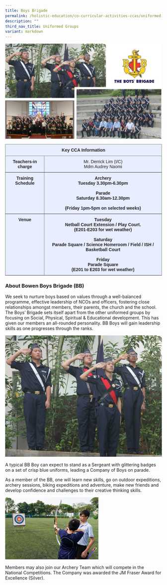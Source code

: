 ```yaml
---
title: Boys Brigade
permalink: /holistic-education/co-curricular-activities-ccas/uniformed-groups/boys-brigade/
description: ""
third_nav_title: Uniformed Groups
variant: markdown
---
```

![](/images/CCAs/Uniform%20Groups/Boys%20Brigade/bb%20main.jpg)

<style type="text/css">
.tg  {border-collapse:collapse;border-spacing:0;}
.tg td{border-color:black;border-style:solid;border-width:1px;font-family:Arial, sans-serif;font-size:14px;
  overflow:hidden;padding:10px 5px;word-break:normal;}
.tg th{border-color:black;border-style:solid;border-width:1px;font-family:Arial, sans-serif;font-size:14px;
  font-weight:normal;overflow:hidden;padding:10px 5px;word-break:normal;}
.tg .tg-3f07{background-color:#E8EDFF;border-color:inherit;color:#222;text-align:center;vertical-align:top}
.tg .tg-gqhm{background-color:#E8EDFF;border-color:inherit;color:#222;font-weight:bold;text-align:center;vertical-align:top}
.tg .tg-gzrh{background-color:#E8EDFF;border-color:inherit;color:#252525;font-weight:bold;text-align:center;vertical-align:top}
</style>
<table class="tg">
<thead>
  <tr>
    <th class="tg-gqhm" colspan="2">Key CCA Information</th>
  </tr>
</thead>
<tbody>
  <tr>
    <td class="tg-gzrh"><span style="color:#252525">Teachers-in charge</span></td>
    <td class="tg-3f07"><span style="font-weight:400;font-style:normal">Mr. Derrick Lim (I/C)</span><br>Mdm Audrey Naomi<br></td>
  </tr>
  <tr>
    <td class="tg-gzrh"><span style="color:#252525">Training Schedule</span></td>
    <td class="tg-gqhm">Archery<br>Tuesday 3.30pm-6.30pm<br><br>Parade<br>Saturday 8.30am-12.30pm<br><br>(Friday 1pm-5pm on selected weeks)</td>
  </tr>
  <tr>
    <td class="tg-gzrh"><span style="color:#252525">Venue</span><span style="color:#222"> </span></td>
    <td class="tg-gqhm">Tuesday<br>Netball Court Extension / Play Court.<br>(E201-E203 for wet weather) <br><br>Saturday<br>Parade Square / Science Homeroom / Field / ISH / Basketball Court<br><br>Friday<br>Parade Square<br>(E201 to E203 for wet weather)</td>
  </tr>
</tbody>
</table>

### About Bowen Boys Brigade (BB)

We seek to nurture boys based on values through a well-balanced programme, effective leadership of NCOs and officers, fostering close relationships amongst members, their parents, the church and the school. The Boys’ Brigade sets itself apart from the other uniformed groups by focusing on Social, Physical, Spiritual &amp; Educational development. This has given our members an all-rounded personality. BB Boys will gain leadership skills as one progresses through the ranks.

![](/images/CCAs/Uniform%20Groups/Boys%20Brigade/bb%20pic%202.jpg)

A typical BB Boy can expect to stand as a Sergeant with glittering badges on a set of crisp blue uniforms, leading a Company of Boys on parade.&nbsp;  

As a member of the BB, one will learn new skills, go on outdoor expeditions, archery sessions, biking expeditions and adventure, make new friends and develop confidence and challenges to their creative thinking skills. 

![](/images/CCAs/Uniform%20Groups/Boys%20Brigade/boys-brigade-archery.jpeg)

Members may also join our Archery Team which will compete in the National Competitions. The Company was awarded the JM Fraser Award for Excellence (Silver).